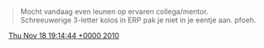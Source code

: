 > Mocht vandaag even leunen op ervaren collega/mentor\. Schreeuwerige 3\-letter kolos in ERP pak je niet in je eentje aan\. pfoeh\.

<img src="../../media/tweet.ico" width="12" /> [Thu Nov 18 19:14:44 +0000 2010](https://twitter.com/DromerDenker/status/5338131523960832)